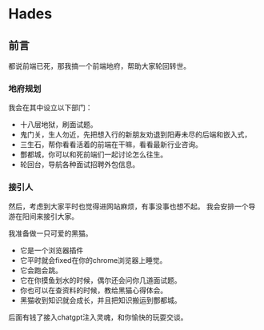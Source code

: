 # Hades
## 前言
都说前端已死，那我搞一个前端地府，帮助大家轮回转世。

### 地府规划
我会在其中设立以下部门：
* 十八层地狱，刷面试题。
* 鬼门关，生人勿近，先把想入行的新朋友劝退到阳寿未尽的后端和嵌入式，
* 三生石，帮你看看活着的前端在干嘛，看看最新行业咨询。
* 酆都城，你可以和死前端们一起讨论怎么往生。
* 轮回台，导航各种面试招聘外包信息。

### 接引人
然后，考虑到大家平时也觉得进网站麻烦，有事没事也想不起。
我会安排一个导游在阳间来接引大家。

我准备做一只可爱的黑猫。
* 它是一个浏览器插件
* 它平时就会fixed在你的chrome浏览器上睡觉。
* 它会跑会跳。
* 它在你摸鱼划水的时候，偶尔还会问你几道面试题。
* 你也可以在查资料的时候，教给黑猫心得体会。
* 黑猫收到知识就会成长，并且把知识搬运到酆都城。

后面有钱了接入chatgpt注入灵魂，和你愉快的玩耍交谈。
